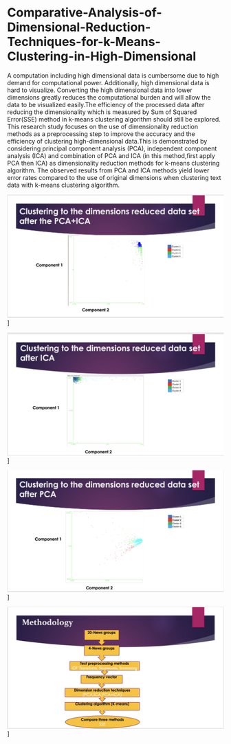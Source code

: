# Comparative-Analysis-of-Dimensional-Reduction-Techniques-for-k-Means-Clustering-in-High-Dimensional
A computation including high dimensional data is cumbersome due to high demand for computational power. Additionally, high dimensional 
data is hard to visualize. Converting the high dimensional data into lower dimensions greatly reduces the computational burden and will 
allow the data to be visualized easily.The efficiency of the processed data after reducing the dimensionality which is measured by Sum of 
Squared Error(SSE) method in k-means clustering algorithm should still be explored. This research study focuses on the use of dimensionality
reduction methods as a preprocessing step to improve the accuracy and the efficiency of clustering high-dimensional data.This is 
demonstrated by considering principal component analysis (PCA), independent component analysis (ICA) and combination of PCA and ICA 
(in this method,first apply PCA then ICA) as dimensionality reduction methods for k-means clustering algorithm. The observed results 
from PCA and ICA methods yield lower error rates compared to the use of original dimensions when clustering text data with k-means 
clustering algorithm.

![Machine Learning Model](https://github.com/GayanMeerigama/Comparative-Analysis-of-Dimensional-Reduction-Techniques-for-k-Means-Clustering-in-High-Dimensional/blob/main/Image%208-6-23%20at%208.422%20AM.jpg)]

![Machine Learning Model](https://github.com/GayanMeerigama/Comparative-Analysis-of-Dimensional-Reduction-Techniques-for-k-Means-Clustering-in-High-Dimensional/blob/main/Image%208-6-23%20at%208.416%20AM.jpg)]

![Machine Learning Model](https://github.com/GayanMeerigama/Comparative-Analysis-of-Dimensional-Reduction-Techniques-for-k-Means-Clustering-in-High-Dimensional/blob/main/Image%208-6-23%20at%208.412%20AM.jpg)]

![Machine Learning Model](https://github.com/GayanMeerigama/Comparative-Analysis-of-Dimensional-Reduction-Techniques-for-k-Means-Clustering-in-High-Dimensional/blob/main/Image%208-6-23%20at%208.425%20AM.jpg)]
